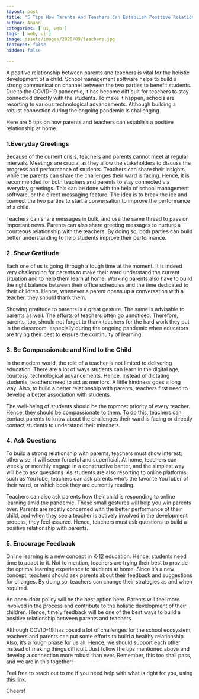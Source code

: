 ```yaml
---
layout: post
title: "5 Tips How Parents And Teachers Can Establish Positive Relationships At Home!"
author: Anand
categories: [ ui, web ]
tags: [ web, ui ]
image: assets/images/2020/09/teachers.jpg
featured: false
hidden: false

---
```



A positive relationship between parents and teachers is vital for the holistic development of a child. School management software helps to build a strong communication channel between the two parties to benefit students. Due to the COVID-19 pandemic, it has become difficult for teachers to stay connected directly with the students. To make it happen, schools are resorting to various technological advancements. Although building a robust connection during the ongoing pandemic is challenging. 

Here are 5 tips on how parents and teachers can establish a positive relationship at home.

### 1.Everyday Greetings 

Because of the current crisis, teachers and parents cannot meet at regular intervals. Meetings are crucial as they allow the stakeholders to discuss the progress and performance of students. Teachers can share their insights, while the parents can share the challenges their ward is facing. Hence, it is recommended for both teachers and parents to stay connected via everyday greetings. This can be done with the help of school management software, or the direct messaging feature. The idea is to break the ice and connect the two parties to start a conversation to improve the performance of a child. 

Teachers can share messages in bulk, and use the same thread to pass on important news. Parents can also share greeting messages to nurture a courteous relationship with the teachers. By doing so, both parties can build better understanding to help students improve their performance.

### 2. Show Gratitude 

Each one of us is going through a tough time at the moment. It is indeed very challenging for parents to make their ward understand the current situation and to help them learn at home. Working parents also have to build the right balance between their office schedules and the time dedicated to their children. Hence, whenever a parent opens up a conversation with a teacher, they should thank them. 

Showing gratitude to parents is a great gesture. The same is advisable to parents as well. The efforts of teachers often go unnoticed. Therefore, parents, too, should not forget to thank teachers for the hard work they put in the classroom, especially during the ongoing pandemic when educators are trying their best to ensure the continuity of learning.

### 3. Be Compassionate and Kind to the Child  

In the modern world, the role of a teacher is not limited to delivering education. There are a lot of ways students can learn in the digital age, courtesy, technological advancements. Hence, instead of dictating students, teachers need to act as mentors. A little kindness goes a long way. Also, to build a better relationship with parents, teachers first need to develop a better association with students. 

The well-being of students should be the topmost priority of every teacher. Hence, they should be compassionate to them. To do this, teachers can contact parents to know about the challenges their ward is facing or directly contact students to understand their mindsets.
 
### 4. Ask Questions

To build a strong relationship with parents, teachers must show interest; otherwise, it will seem forceful and superficial. At home, teachers can weekly or monthly engage in a constructive banter, and the simplest way will be to ask questions. As students are also resorting to online platforms such as YouTube, teachers can ask parents who’s the favorite YouTuber of their ward, or which book they are currently reading. 

Teachers can also ask parents how their child is responding to online learning amid the pandemic. These small gestures will help you win parents over. Parents are mostly concerned with the better performance of their child, and when they see a teacher is actively involved in the development process, they feel assured. Hence, teachers must ask questions to build a positive relationship with parents.
 
### 5. Encourage Feedback 

Online learning is a new concept in K-12 education. Hence, students need time to adapt to it. Not to mention, teachers are trying their best to provide the optimal learning experience to students at home. Since it’s a new concept, teachers should ask parents about their feedback and suggestions for changes. By doing so, teachers can change their strategies as and when required. 

An open-door policy will be the best option here. Parents will feel more involved in the process and contribute to the holistic development of their children. Hence, timely feedback will be one of the best ways to build a positive relationship between parents and teachers.
 
 
Although COVID-19 has posed a lot of challenges for the school ecosystem, teachers and parents can put some efforts to build a healthy relationship. Also, it’s a rough phase for us all. Hence, we should support each other instead of making things difficult. Just follow the tips mentioned above and develop a connection more robust than ever. Remember, this too shall pass, and we are in this together!




Feel free to reach out to me if you need help with what is right for you, using <a href="https://www.calendly.com/ahyconsulting/book" target="\_blank">this link.</a>

Cheers!





